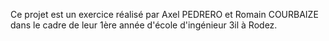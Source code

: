 Ce projet est un exercice réalisé par Axel PEDRERO et Romain COURBAIZE dans le cadre de leur 1ère année d'école d'ingénieur 3il à Rodez.